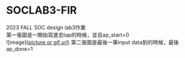 # SOCLAB3-FIR
2023 FALL SOC design lab3作業    
第一張圖是一開始寫進去tap的時候，並且ap_start=0  
![image]([picture or gif url](https://github.com/dinter1118/SOCLAB3-FIR/blob/main/1.png))
第二張圖是最後一筆input data到的時候，最後ap_done=1  
